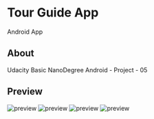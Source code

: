 # Tour Guide App
Android App

## About
Udacity Basic NanoDegree Android - Project - 05

## Preview
![preview](../master/preview.jpg "Tour Guide App")
![preview](../master/preview2.png "Tour Guide App")
![preview](../master/preview3.png "Tour Guide App")
![preview](../master/preview4.png "Tour Guide App")
